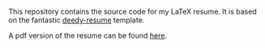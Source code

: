 This repository contains the source code for my LaTeX resume. It is based on the fantastic [deedy-resume](https://github.com/deedy/Deedy-Resume) template.

A pdf version of the resume can be found [here](resume_hari.pdf).